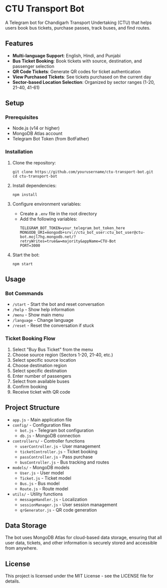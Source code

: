 # CTU Transport Bot

A Telegram bot for Chandigarh Transport Undertaking (CTU) that helps users book bus tickets, purchase passes, track buses, and find routes.

## Features

- **Multi-language Support**: English, Hindi, and Punjabi
- **Bus Ticket Booking**: Book tickets with source, destination, and passenger selection
- **QR Code Tickets**: Generate QR codes for ticket authentication
- **View Purchased Tickets**: See tickets purchased on the current day
- **Sector-based Location Selection**: Organized by sector ranges (1-20, 21-40, 41-61)

## Setup

### Prerequisites

- Node.js (v14 or higher)
- MongoDB Atlas account
- Telegram Bot Token (from BotFather)

### Installation

1. Clone the repository:
   ```
   git clone https://github.com/yourusername/ctu-transport-bot.git
   cd ctu-transport-bot
   ```

2. Install dependencies:
   ```
   npm install
   ```

3. Configure environment variables:
   - Create a `.env` file in the root directory
   - Add the following variables:
     ```
     TELEGRAM_BOT_TOKEN=your_telegram_bot_token_here
     MONGODB_URI=mongodb+srv://ctu_bot_user:ctu_bot_user@ctu-bot.mojl7hg.mongodb.net/?retryWrites=true&w=majority&appName=CTU-Bot
     PORT=3000
     ```

4. Start the bot:
   ```
   npm start
   ```

## Usage

### Bot Commands

- `/start` - Start the bot and reset conversation
- `/help` - Show help information
- `/menu` - Show main menu
- `/language` - Change language
- `/reset` - Reset the conversation if stuck

### Ticket Booking Flow

1. Select "Buy Bus Ticket" from the menu
2. Choose source region (Sectors 1-20, 21-40, etc.)
3. Select specific source location
4. Choose destination region
5. Select specific destination
6. Enter number of passengers
7. Select from available buses
8. Confirm booking
9. Receive ticket with QR code

## Project Structure

- `app.js` - Main application file
- `config/` - Configuration files
  - `bot.js` - Telegram bot configuration
  - `db.js` - MongoDB connection
- `controllers/` - Controller functions
  - `userController.js` - User management
  - `ticketController.js` - Ticket booking
  - `passController.js` - Pass purchase
  - `busController.js` - Bus tracking and routes
- `models/` - MongoDB models
  - `User.js` - User model
  - `Ticket.js` - Ticket model
  - `Bus.js` - Bus model
  - `Route.js` - Route model
- `utils/` - Utility functions
  - `messageHandler.js` - Localization
  - `sessionManager.js` - User session management
  - `qrGenerator.js` - QR code generation

## Data Storage

The bot uses MongoDB Atlas for cloud-based data storage, ensuring that all user data, tickets, and other information is securely stored and accessible from anywhere.

## License

This project is licensed under the MIT License - see the LICENSE file for details.
